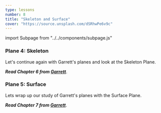 ```yaml
---
type: lessons
number: 8
title: "Skeleton and Surface"
cover: "https://source.unsplash.com/dSRhwPe6v9c"
---
```

import Subpage from "../../components/subpage.js"

<Subpage slug="skeleton">

### Plane 4: Skeleton

Let's continue again with Garrett's planes and look at the Skeleton Plane.

***Read Chapter 6 from [Garrett][garrett]***.

</Subpage>
<Subpage slug="surface">

### Plane 5: Surface

Lets wrap up our study of Garrett's planes with the Surface Plane.

***Read Chapter 7 from [Garrett][garrett]***.

</Subpage>

[garrett]: https://learning.oreilly.com/library/view/the-elements-of/9780321688651/
